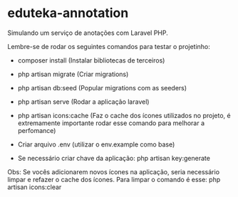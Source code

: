 # eduteka-annotation
Simulando um serviço de anotações com Laravel PHP.


Lembre-se de rodar os seguintes comandos para testar o projetinho:
- composer install (Instalar bibliotecas de terceiros)
- php artisan migrate (Criar migrations)
- php artisan db:seed (Popular migrations com as seeders)
- php artisan serve (Rodar a aplicação laravel)
- php artisan icons:cache (Faz o cache dos ícones utilizados no projeto, é extremamente importante rodar esse comando para melhorar a perfomance)

- Criar arquivo .env (utilizar o env.example como base)
- Se necessário criar chave da aplicação: php artisan key:generate

Obs: Se vocês adicionarem novos ícones na aplicação, seria necessário limpar e refazer o cache dos ícones. Para limpar o comando é esse: php artisan icons:clear
